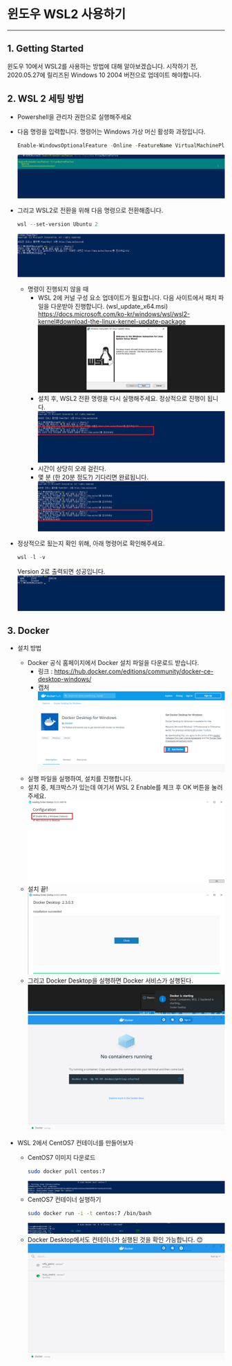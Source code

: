 # 윈도우 WSL2 사용하기
* * *      

## **1. Getting Started**
윈도우 10에서 WSL2를 사용하는 방법에 대해 알아보겠습니다. 시작하기 전, 2020.05.27에 릴리즈된 Windows 10 2004 버전으로 업데이트 해야합니다.


## **2. WSL 2 세팅 방법**
- Powershell을 관리자 권한으로 실행해주세요
- 다음 명령을 입력합니다. 명령어는 Windows 가상 머신 활성화 과정입니다.
    ``` powershell
    Enable-WindowsOptionalFeature -Online -FeatureName VirtualMachinePlatform
    ```
    ![ex_screenshot](./assets//wsl2_configure1.png)

- 그리고 WSL2로 전환을 위해 다음 명령으로 전환해줍니다.
    ``` powershell
    wsl --set-version Ubuntu 2
    ```
    ![ex_screenshot](./assets//wsl2_configure2.png)
    
    - 명령이 진행되지 않을 때  
        - WSL 2에 커널 구성 요소 업데이트가 필요합니다. 다음 사이트에서 패치 파일을 다운받아 진행합니다. (wsl_update_x64.msi)  
        https://docs.microsoft.com/ko-kr/windows/wsl/wsl2-kernel#download-the-linux-kernel-update-package
        ![ex_screenshot](./assets//wsl2_configure3.png)
        - 설치 후, WSL2 전환 명령을 다시 실행해주세요. 정상적으로 진행이 됩니다.
        ![ex_screenshot](./assets//wsl2_configure4.png)
        - 시간이 상당히 오래 걸린다.
        - 몇 분 (한 20분 정도?) 기다리면 완료됩니다.
        ![ex_screenshot](./assets//wsl2_configure5.png)

- 정상적으로 됬는지 확인 위해, 아래 명령어로 확인해주세요.
    ``` powershell
    wsl -l -v
    ```
    Version 2로 출력되면 성공입니다.
    ![ex_screenshot](./assets//wsl2_configure6.png)

## **3. Docker**
- 설치 방법
    - Docker 공식 홈페이지에서 Docker 설치 파일을 다운로드 받습니다.
        - 링크 : https://hub.docker.com/editions/community/docker-ce-desktop-windows/
        - 캡처
        ![ex_screenshot](./assets//wsl2_configure8.png)
    - 실행 파일을 실행하여, 설치를 진행합니다.
    - 설치 중, 체크박스가 있는데 여기서 WSL 2 Enable를 체크 후 OK 버튼을 눌러주세요.
    ![ex_screenshot](./assets//wsl2_configure9.png)
    - 설치 끝!
    ![ex_screenshot](./assets//wsl2_configure10.png)
    - 그리고 Docker Desktop을 실행하면 Docker 서비스가 실행된다.
    ![ex_screenshot](./assets//wsl2_configure11.png)
    ![ex_screenshot](./assets//wsl2_configure12.png)

- WSL 2에서 CentOS7 컨테이너를 만들어보자
    - CentOS7 이미지 다운로드
        ``` bash
        sudo docker pull centos:7
        ```
        ![ex_screenshot](./assets//wsl2_configure13.png)
    - CentOS7 컨테이너 실행하기
        ``` bash
        sudo docker run -i -t centos:7 /bin/bash
        ```
        ![ex_screenshot](./assets//wsl2_configure14.png)
    - Docker Desktop에서도 컨테이너가 실행된 것을 확인 가능합니다. 😊
    ![ex_screenshot](./assets//wsl2_configure15.png)

